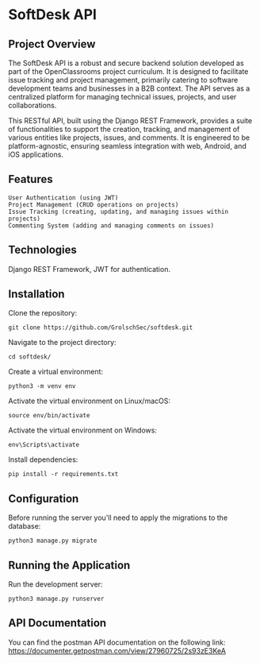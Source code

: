 # SoftDesk API

## Project Overview
The SoftDesk API is a robust and secure backend solution developed as part of the OpenClassrooms project curriculum. It is designed to facilitate issue tracking and project management, primarily catering to software development teams and businesses in a B2B context. The API serves as a centralized platform for managing technical issues, projects, and user collaborations.

This RESTful API, built using the Django REST Framework, provides a suite of functionalities to support the creation, tracking, and management of various entities like projects, issues, and comments. It is engineered to be platform-agnostic, ensuring seamless integration with web, Android, and iOS applications.

## Features

    User Authentication (using JWT)
    Project Management (CRUD operations on projects)
    Issue Tracking (creating, updating, and managing issues within projects)
    Commenting System (adding and managing comments on issues)

## Technologies
Django REST Framework, JWT for authentication.

## Installation
Clone the repository:  

    git clone https://github.com/GrolschSec/softdesk.git

Navigate to the project directory:

    cd softdesk/

Create a virtual environment:

    python3 -m venv env

Activate the virtual environment on Linux/macOS:

    source env/bin/activate

Activate the virtual environment on Windows:

    env\Scripts\activate

Install dependencies:

    pip install -r requirements.txt

## Configuration
Before running the server you'll need to apply the migrations to the database:

    python3 manage.py migrate

## Running the Application

Run the development server:

    python3 manage.py runserver

## API Documentation
You can find the postman API documentation on the following link:
    https://documenter.getpostman.com/view/27960725/2s93zE3KeA
